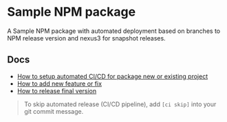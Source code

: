 # Sample NPM package

A Sample NPM package with automated deployment based on branches to NPM release version and nexus3 for snapshot releases.

## Docs
- [How to setup automated CI/CD for package new or existing project](docs/howto-setup-automated-release.md)
- [How to add new feature or fix](docs/howto-add-new-feature-or-fix.md)
- [How to release final version](docs/howto-release-final-version.md)


> To skip automated release (CI/CD pipeline), add `[ci skip]` into your git commit message.

